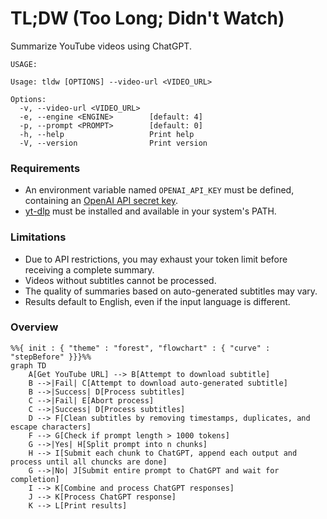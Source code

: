 # TL;DW (Too Long; Didn't Watch)


Summarize YouTube videos using ChatGPT.

```
USAGE:

Usage: tldw [OPTIONS] --video-url <VIDEO_URL>

Options:
  -v, --video-url <VIDEO_URL>
  -e, --engine <ENGINE>        [default: 4]
  -p, --prompt <PROMPT>        [default: 0]
  -h, --help                   Print help
  -V, --version                Print version

```

### Requirements
- An environment variable named `OPENAI_API_KEY` must be defined, containing an [OpenAI API secret key](ttps://platform.openai.com/account/api-keys).
- [yt-dlp](https://github.com/yt-dlp/yt-dlp) must be installed and available in your system's PATH.

### Limitations

- Due to API restrictions, you may exhaust your token limit before receiving a complete summary.
- Videos without subtitles cannot be processed.
- The quality of summaries based on auto-generated subtitles may vary.
- Results default to English, even if the input language is different.


### Overview 

```mermaid
%%{ init : { "theme" : "forest", "flowchart" : { "curve" : "stepBefore" }}}%%
graph TD
    A[Get YouTube URL] --> B[Attempt to download subtitle]
    B -->|Fail| C[Attempt to download auto-generated subtitle]
    B -->|Success| D[Process subtitles]
    C -->|Fail| E[Abort process]
    C -->|Success| D[Process subtitles]
    D --> F[Clean subtitles by removing timestamps, duplicates, and escape characters]
    F --> G[Check if prompt length > 1000 tokens]
    G -->|Yes| H[Split prompt into n chunks]
    H --> I[Submit each chunk to ChatGPT, append each output and process until all chuncks are done]
    G -->|No| J[Submit entire prompt to ChatGPT and wait for completion]
    I --> K[Combine and process ChatGPT responses]
    J --> K[Process ChatGPT response]
    K --> L[Print results]
```

